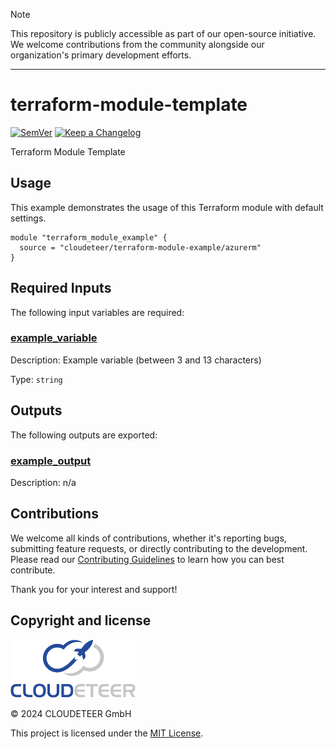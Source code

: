 <!-- markdownlint-disable first-line-h1 no-inline-html -->

> [!NOTE]
> This repository is publicly accessible as part of our open-source initiative. We welcome contributions from the community alongside our organization's primary development efforts.

---

# terraform-module-template

[![SemVer](https://img.shields.io/badge/SemVer-2.0.0-blue.svg)](CHANGELOG.md)
[![Keep a Changelog](https://img.shields.io/badge/changelog-Keep%20a%20Changelog%20v1.0.0-%23E05735)](CHANGELOG.md)

Terraform Module Template

<!-- BEGIN_TF_DOCS -->
## Usage

This example demonstrates the usage of this Terraform module with default settings.

```hcl
module "terraform_module_example" {
  source = "cloudeteer/terraform-module-example/azurerm"
}
```







## Required Inputs

The following input variables are required:

### <a name="input_example_variable"></a> [example\_variable](#input\_example\_variable)

Description: Example variable (between 3 and 13 characters)

Type: `string`

## Outputs

The following outputs are exported:

### <a name="output_example_output"></a> [example\_output](#output\_example\_output)

Description: n/a
<!-- END_TF_DOCS -->

## Contributions

We welcome all kinds of contributions, whether it's reporting bugs, submitting feature requests, or directly contributing to the development. Please read our [Contributing Guidelines](CONTRIBUTING.md) to learn how you can best contribute.

Thank you for your interest and support!

## Copyright and license

<img width=200 alt="Logo" src="https://raw.githubusercontent.com/cloudeteer/cdt-public/main/img/cdt_logo_orig_4c.svg">

© 2024 CLOUDETEER GmbH

This project is licensed under the [MIT License](LICENSE).
